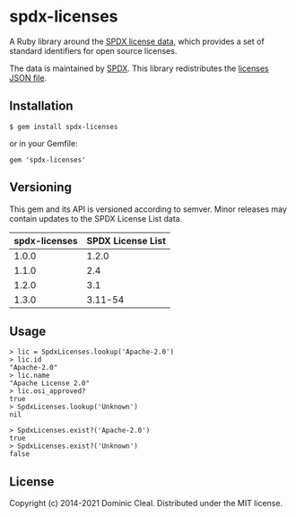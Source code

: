 # spdx-licenses

A Ruby library around the [SPDX license data](http://spdx.org/licenses/),
which provides a set of standard identifiers for open source licenses.

The data is maintained by [SPDX](http://spdx.org/). This library
redistributes the [licenses JSON file](https://spdx.org/licenses/licenses.json).

## Installation

    $ gem install spdx-licenses

or in your Gemfile:

    gem 'spdx-licenses'

## Versioning

This gem and its API is versioned according to semver.  Minor releases may
contain updates to the SPDX License List data.

| spdx-licenses | SPDX License List |
|---------------|-------------------|
| 1.0.0         | 1.2.0             |
| 1.1.0         | 2.4               |
| 1.2.0         | 3.1               |
| 1.3.0         | 3.11-54           |

## Usage

    > lic = SpdxLicenses.lookup('Apache-2.0')
    > lic.id
    "Apache-2.0"
    > lic.name
    "Apache License 2.0"
    > lic.osi_approved?
    true
    > SpdxLicenses.lookup('Unknown')
    nil

    > SpdxLicenses.exist?('Apache-2.0')
    true
    > SpdxLicenses.exist?('Unknown')
    false

## License

Copyright (c) 2014-2021 Dominic Cleal.  Distributed under the MIT license.
